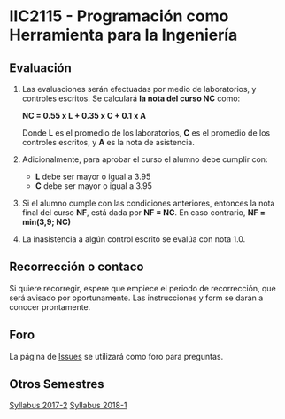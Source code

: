 
# IIC2115 - Programación como Herramienta para la Ingeniería


## Evaluación

1. Las evaluaciones serán efectuadas por medio de laboratorios, 
y controles escritos. Se calculará **la nota del curso NC** como:

    **NC = 0.55 x L + 0.35 x C + 0.1 x A**

    Donde **L** es el promedio de los laboratorios, **C** es el promedio de los controles escritos, y **A** es la nota de asistencia.

1.  Adicionalmente, para aprobar el curso el alumno debe cumplir con:
    - **L** debe ser mayor o igual a 3.95
    - **C** debe ser mayor o igual a 3.95
1. Si el alumno cumple con las condiciones anteriores, entonces la nota final del curso **NF**, está dada por **NF = NC**. En caso contrario, **NF = min(3,9; NC)**
1. La inasistencia a algún control escrito se evalúa con nota 1.0.

## Recorrección o contaco

Si quiere recorregir, espere que empiece el periodo de recorrección, que será avisado por oportunamente. Las instrucciones y form se darán a conocer prontamente.

## Foro

La página de [Issues](../../issues) se utilizará como foro para preguntas.

## Otros Semestres

[Syllabus 2017-2](https://github.com/IIC2115/Syllabus-2017-2)
[Syllabus 2018-1](https://github.com/IIC2115/Syllabus-2018-1)